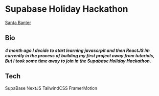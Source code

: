 # Supabase Holiday Hackathon

[Santa Banter](https://santa-banter.vercel.app/)

## Bio

##### 4 month ago I decide to start learning javascrpit and then ReactJS Im currently in the process of building my first project away from tutorials, But I took some time away to join in the Supabase Holiday Hackathon.

## Tech

SupaBase
NextJS
TailwindCSS
FramerMotion

